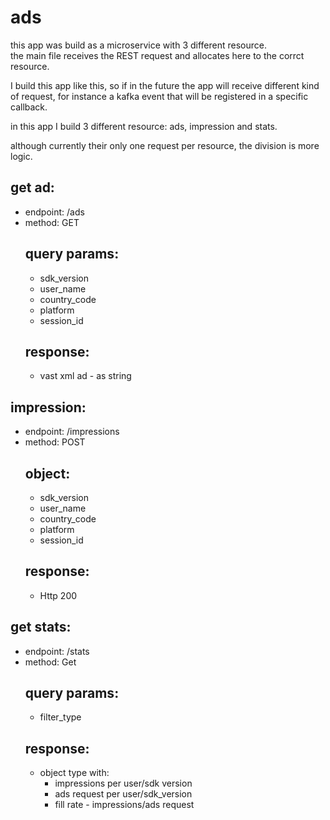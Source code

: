 # ads

this app was build as a microservice with 3 different resource. \
the main file receives the REST request and allocates here to the corrct resource. 

I build this app like this, so if in the future the app will receive different kind of request, for instance a kafka event that will be registered in a specific callback.

in this app I build 3 different resource: ads, impression and stats.

although currently their only one request per resource, the division is more logic. 

## get ad:
 - endpoint: /ads
 - method: GET
    ## query params:
     - sdk_version
     - user_name
     - country_code
     - platform
     - session_id
     ## response:
     - vast xml ad - as string


## impression:
- endpoint: /impressions
- method: POST 
    ## object:
    - sdk_version
    - user_name
    - country_code
    - platform
    - session_id
    ## response:
     - Http 200


## get stats:
- endpoint: /stats
- method: Get
    ## query params:
     - filter_type
     ## response:
     - object type with:
       - impressions per user/sdk version
       - ads request per user/sdk_version
       - fill rate - impressions/ads request


